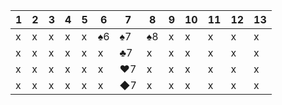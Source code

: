| 1 | 2 | 3 | 4 | 5 | 6 | 7 | 8 | 9 | 10 | 11 | 12 | 13 |
| - | - | - | - | - | - | - | - | - | - | - | - | - |
| x | x | x | x | x | ♠6 | ♠7 | ♠8 | x | x | x | x | x |
| x | x | x | x | x | x | ♣7 | x | x | x | x | x | x |
| x | x | x | x | x | x | ♥7 | x | x | x | x | x | x |
| x | x | x | x | x | x | ◆7 | x | x | x | x | x | x |